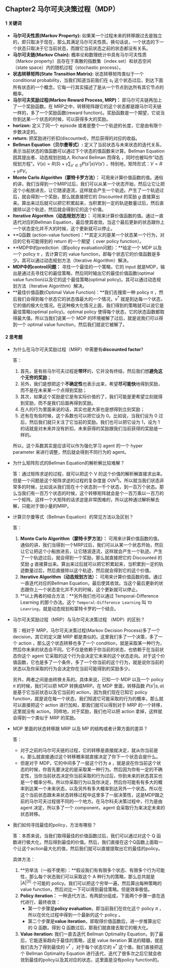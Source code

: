 ## Chapter2  马尔可夫决策过程（MDP）

#### 1 关键词

- **马尔可夫性质(Markov Property):** 如果某一个过程未来的转移跟过去是独立的，即只取决于现在，那么其满足马尔可夫性质。换句话说，一个状态的下一个状态只取决于它当前状态，而跟它当前状态之前的状态都没有关系。
- **马尔可夫链(Markov Chain):** 概率论和数理统计中具有马尔可夫性质（Markov property）且存在于离散的指数集（index set）和状态空间（state space）内的随机过程（stochastic process）。
- **状态转移矩阵(State Transition Matrix):** 状态转移矩阵类似于一个 conditional probability，当我们知道当前我们在 $s_t$ 这个状态过后，到达下面所有状态的一个概念，它每一行其实描述了是从一个节点到达所有其它节点的概率。
- **马尔可夫奖励过程(Markov Reward Process, MRP)：** 即马尔可夫链再加上了一个奖励函数。在 MRP之中，转移矩阵跟它的这个状态都是跟马尔可夫链一样的，多了一个奖励函数(reward function)。奖励函数是一个期望，它说当你到达某一个状态的时候，可以获得多大的奖励。
- **horizon:** 定义了同一个 episode 或者是整个一个轨迹的长度，它是由有限个步数决定的。
- **return:** 把奖励进行折扣(discounted)，然后获得的对应的收益。
- **Bellman Equation（贝尔曼等式）:** 定义了当前状态与未来状态的迭代关系，表示当前状态的值函数可以通过下个状态的值函数来计算。Bellman Equation 因其提出者、动态规划创始人 Richard Bellman 而得名 ，同时也被叫作“动态规划方程”。$V(s)=R(S)+ \gamma \sum_{s' \in S}P(s'|s)V(s')$ ，特别地，矩阵形式：$V=R+\gamma PV$。
- **Monte Carlo Algorithm（蒙特卡罗方法）：** 可用来计算价值函数的值。通俗的讲，我们当得到一个MRP过后，我们可以从某一个状态开始，然后让它让把这个小船放进去，让它随波逐流，这样就会产生一个轨迹。产生了一个轨迹过后，就会得到一个奖励，那么就直接把它的 Discounted 的奖励 $g$ 直接算出来。算出来过后就可以把它积累起来，当积累到一定的轨迹数量过后，然后直接除以这个轨迹，然后就会得到它的这个价值。
- **Iterative Algorithm（动态规划方法）：** 可用来计算价值函数的值。通过一直迭代对应的Bellman Equation，最后使其收敛。当这个最后更新的状态跟你上一个状态变化并不大的时候，这个更新就可以停止。
- **Q函数 (action-value function)：**其定义的是某一个状态某一个行为，对应的它有可能得到的 return 的一个期望（ over policy function）。
- **MDP中的prediction（即policy evaluation问题）：**给定一个 MDP 以及一个 policy $\pi$ ，去计算它的 value function，即每个状态它的价值函数是多少。其可以通过动态规划方法（Iterative Algorithm）解决。
- **MDP中的control问题：** 寻找一个最佳的一个策略，它的 input 就是MDP，输出是通过去寻找它的最佳策略，然后同时输出它的最佳价值函数(optimal value function)以及它的这个最佳策略(optimal policy)。其可以通过动态规划方法（Iterative Algorithm）解决。
- **最佳价值函数(Optimal Value Function)：**我们去搜索一种 policy $\pi$ ，然后我们会得到每个状态它的状态值最大的一个情况，$v^*$ 就是到达每一个状态，它的值的极大化情况。在这种极大化情况上面，我们得到的策略就可以说它是最佳策略(optimal policy)。optimal policy 使得每个状态，它的状态函数都取得最大值。所以当我们说某一个 MDP 的环境被解了过后，就是说我们可以得到一个 optimal value function，然后我们就说它被解了。

#### 2 思考题

- 为什么在马尔可夫奖励过程（MRP）中需要有**discounted factor**?

  答：

  1. 首先，是有些马尔可夫过程是**带环**的，它并没有终结，然后我们想**避免这个无穷的奖励**；
  2. 另外，我们是想把这个**不确定性**也表示出来，希望**尽可能快**地得到奖励，而不是在未来某一个点得到奖励；
  3. 其次，如果这个奖励是它是有实际价值的了，我们可能是更希望立刻就得到奖励，而不是我们后面再得到奖励。
  4. 在人的行为里面来说的话，其实也是大家也是想得到立刻奖励；
  5. 还有在有些时候，这个系数也可以把它设为 0。比如说，当我们设为 0 过后，然后我们就只关注了它当前的奖励。我们也可以把它设为 1，设为 1 的话就是对未来并没有折扣，未来获得的奖励跟我们当前获得的奖励是一样的。

  所以，这个系数其实是应该可以作为强化学习 agent 的一个 hyper parameter 来进行调整，然后就会得到不同行为的 agent。

- 为什么矩阵形式的Bellman Equation的解析解比较难解？

  答：通过矩阵求逆的过程，就可以把这个 V 的这个价值的解析解直接求出来。但是一个问题是这个矩阵求逆的过程的复杂度是 $O(N^3)$。所以就当我们状态非常多的时候，比如说从我们现在十个状态到一千个状态，到一百万个状态。那么当我们有一百万个状态的时候，这个转移矩阵就会是个一百万乘以一百万的一个矩阵。这样一个大矩阵的话求逆是非常困难的，所以这种通过解析解去解，只能对于很小量的MRP。

- 计算贝尔曼等式（Bellman Equation）的常见方法以及区别？

  答：

  1. **Monte Carlo Algorithm（蒙特卡罗方法）：** 可用来计算价值函数的值。通俗的讲，我们当得到一个MRP过后，我们可以从某一个状态开始，然后让它让把这个小船放进去，让它随波逐流，这样就会产生一个轨迹。产生了一个轨迹过后，就会得到一个奖励，那么就直接把它的 Discounted 的奖励 $g$ 直接算出来。算出来过后就可以把它积累起来，当积累到一定的轨迹数量过后，然后直接除以这个轨迹，然后就会得到它的这个价值。
  2. **Iterative Algorithm（动态规划方法）：** 可用来计算价值函数的值。通过一直迭代对应的Bellman Equation，最后使其收敛。当这个最后更新的状态跟你上一个状态变化并不大的时候，这个更新就可以停止。
  3. **以上两者的结合方法：**另外我们也可以通过 Temporal-Difference Learning 的那个办法。这个 `Temporal-Difference Learning` 叫 `TD Leanring`，就是动态规划和蒙特卡罗的一个结合。

- 马尔可夫奖励过程（MRP）与马尔可夫决策过程 （MDP）的区别？

  答：相对于 MRP，马尔可夫决策过程(Markov Decision Process)多了一个 decision，其它的定义跟 MRP 都是类似的。这里我们多了一个决策，多了一个 action ，那么这个状态转移也多了一个 condition，就是采取某一种行为，然后你未来的状态会不同。它不仅是依赖于你当前的状态，也依赖于在当前状态你这个 agent 它采取的这个行为会决定它未来的这个状态走向。对于这个价值函数，它也是多了一个条件，多了一个你当前的这个行为，就是说你当前的状态以及你采取的行为会决定你在当前可能得到的奖励多少。

  另外，两者之间是由转换关系的。具体来说，已知一个 MDP 以及一个 policy $\pi$ 的时候，我们可以把 MDP 转换成MRP。在 MDP 里面，转移函数 $P(s'|s,a)$  是基于它当前状态以及它当前的 action，因为我们现在已知它 policy function，就是说在每一个状态，我们知道它可能采取的行为的概率，那么就可以直接把这个 action 进行加和，那我们就可以得到对于 MRP 的一个转移，这里就没有 action。同样地，对于奖励，我们也可以把 action 拿掉，这样就会得到一个类似于 MRP 的奖励。

- MDP 里面的状态转移跟 MRP 以及 MP 的结构或者计算方面的差异？

  答：

  - 对于之前的马尔可夫链的过程，它的转移是直接就决定，就从你当前是 s，那么就直接通过这个转移概率就直接决定了你下一个状态会是什么。
  - 但是对于 MDP，它的中间多了一层这个行为 a ，就是说在你当前这个状态的时候，你首先要决定的是采取某一种行为。然后因为你有一定的不确定性，当你当前状态决定你当前采取的行为过后，你到未来的状态其实也是一个概率分布。所以你采取行为以及你决定，然后你可能有有多大的概率到达某一个未来状态，以及另外有多大概率到达另外一个状态。所以在这个当前状态跟未来状态转移过程中这里多了一层决策性，这是MDP跟之前的马尔可夫过程很不同的一个地方。在马尔科夫决策过程中，行为是由 agent 决定，所以多了一个 component，agent 会采取行为来决定未来的状态转移。

- 我们如何寻找最佳的policy，方法有哪些？

  答：本质来说，当我们取得最佳的价值函数过后，我们可以通过对这个 Q 函数进行极大化，然后得到最佳的价值。然后，我们直接在这个Q函数上面取一个让这个action最大化的值，然后我们就可以直接提取出它的最佳的policy。

  具体方法：

  1. **穷举法（一般不使用）：**假设我们有有限多个状态、有限多个行为可能性，那么每个状态我们可以采取这个 A 种行为的策略，那么总共就是 $|A|^{|S|}$ 个可能的 policy。我们可以把这个穷举一遍，然后算出每种策略的 value function，然后对比一下可以得到最佳策略。但是效率极低。
  2. **Policy iteration：** 一种迭代方法，有两部分组成，下面两个步骤一直在迭代进行，最终收敛：
     - 第一个步骤是**policy evaluation**，即当前我们在优化这个 policy $\pi$ ，所以在优化过程中得到一个最新的这个 policy 。
     - 第二个步骤是**value iteration**，即取得价值函数后，进一步推算出它的 Q 函数。得到 Q 函数过后，那我们就直接去取它的极大化。
  3. **Value iteration:** 我们一直去迭代 Bellman Optimality Equation，到了最后，它能逐渐趋向于最佳的策略，这是 value iteration 算法的精髓，就是我们去为了得到最佳的 $v^*$ ，对于每个状态它的 $v^*$ 这个值，我们直接把这个 Bellman Optimality Equation 进行迭代，迭代了很多次之后它就会收敛到最佳的policy以及其对应的状态，这里面是没有policy function的。
